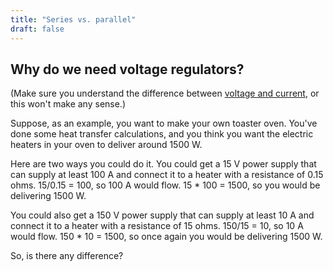 ```yaml
---
title: "Series vs. parallel"
draft: false
---
```


## Why do we need voltage regulators?

(Make sure you understand the difference between [voltage and current](/notes/voltage-and-current/), or this won't make any sense.)

Suppose, as an example, you want to make your own toaster oven. You've done some heat transfer calculations, and you think you want the electric heaters in your oven to deliver around 1500 W.

Here are two ways you could do it. You could get a 15 V power supply that can supply at least 100 A and connect it to a heater with a resistance of 0.15 ohms. 15/0.15 = 100, so 100 A would flow. 15 * 100 = 1500, so you would be delivering 1500 W.

You could also get a 150 V power supply that can supply at least 10 A and connect it to a heater with a resistance of 15 ohms. 150/15 = 10, so 10 A would flow. 150 * 10 = 1500, so once again you would be delivering 1500 W.

So, is there any difference?
